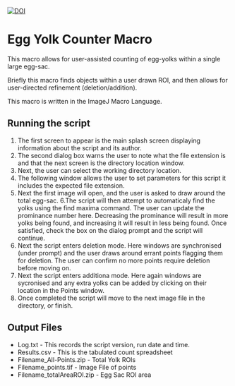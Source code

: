 [![DOI](https://zenodo.org/badge/447045677.svg)](https://zenodo.org/badge/latestdoi/447045677)

# Egg Yolk Counter Macro
This macro allows for user-assisted counting of egg-yolks within a single large egg-sac.

Briefly this macro finds objects within a user drawn ROI, and then allows for user-directed refinement (deletion/addition).

This macro is written in the ImageJ Macro Language.


## Running the script
1. The first screen to appear is the main splash screen displaying information about the script and its author.
2. The second dialog box warns the user to note what the file extension is and that the next screen is the directory location window.
3. Next, the user can select the working directory location.
4. The following window allows the user to set parameters for this script it includes the expected file extension.
5. Next the first image will open, and the user is asked to draw around the total egg-sac.
6.The script will then attempt to automaticaly find the yolks using the find maxima command. The user can update the prominance number here.
Decreasing the prominance will result in more yolks being found, and increasing it will result in less being found.
Once satisfied, check the box on the dialog prompt and the script will continue.
7. Next the script enters deletion mode. Here windows are synchronised (under prompt) and the user draws around errant points flagging them for deletion.
The user can confirm no more points require deletion before moving on.
8. Next the script enters additiona mode. Here again windows are sycronised and any extra yolks can be added by clicking on their location in the Points window.
9. Once completed the script will move to the next image file in the directory, or finish.

## Output Files
- Log.txt - This records the script version, run date and time.
- Results.csv - This is the tabulated count spreadsheet
- Filename_All-Points.zip - Total Yolk ROIs
- Filename_points.tif - Image File of points
- Filename_totalAreaROI.zip - Egg Sac ROI area
